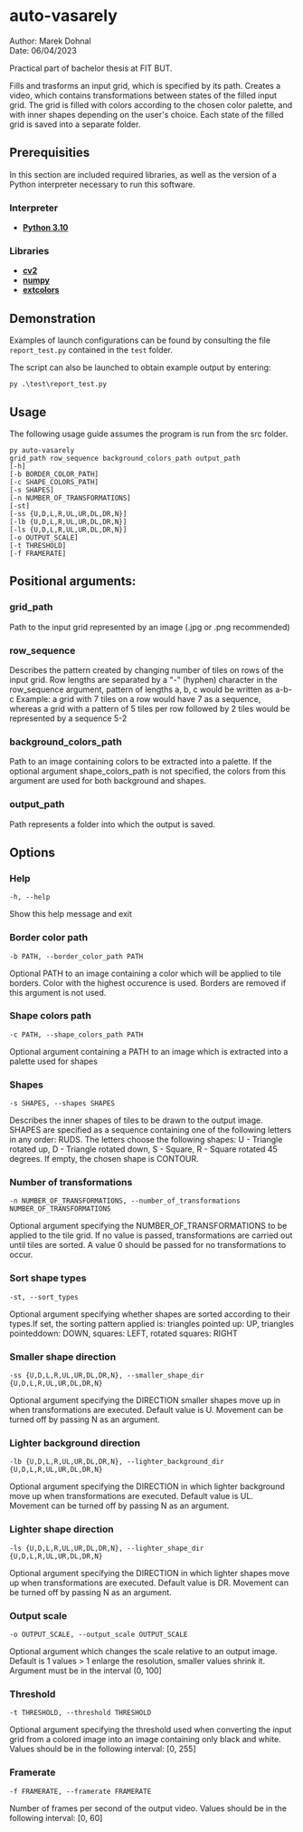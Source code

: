 # auto-vasarely

Author: Marek Dohnal  
Date: 06/04/2023

Practical part of bachelor thesis at FIT BUT.

Fills and trasforms an input grid, which is specified by its path.
Creates a video, which contains transformations between states of the
filled input grid. The grid is filled with colors according to the chosen
color palette, and with inner shapes depending on the user's choice. 
Each state of the filled grid is saved into a separate folder.

## Prerequisities

In this section are included required libraries, as well as the version of a
Python interpreter necessary to run this software.

### Interpreter
- **[Python 3.10](https://www.python.org/downloads/release/python-310)**

### Libraries
- **[cv2](https://pypi.org/project/opencv-python/)**
- **[numpy](https://numpy.org/)**
- **[extcolors](https://pypi.org/project/extcolors/)**

## Demonstration

Examples of launch configurations can be found by consulting the file `report_test.py` contained 
in the `test` folder.

The script can also be launched to obtain example output by entering:

`py .\test\report_test.py`

## Usage
The following usage guide assumes the program is run from the src folder.  

`py auto-vasarely`  
`grid_path row_sequence background_colors_path output_path`  
`[-h]`   
`[-b BORDER_COLOR_PATH]`  
`[-c SHAPE_COLORS_PATH]`  
`[-s SHAPES]`  
`[-n NUMBER_OF_TRANSFORMATIONS]`   
`[-st]`   
`[-ss {U,D,L,R,UL,UR,DL,DR,N}]`   
`[-lb {U,D,L,R,UL,UR,DL,DR,N}]`  
`[-ls {U,D,L,R,UL,UR,DL,DR,N}]`  
`[-o OUTPUT_SCALE]`  
`[-t THRESHOLD]`   
`[-f FRAMERATE]`

## Positional arguments:
### grid_path             
Path to the input grid represented by an image (.jpg or .png recommended)
### row_sequence          
Describes the pattern created by changing number of tiles on rows of the input grid. Row lengths are separated by a "-" (hyphen) character in the row_sequence
argument, pattern of lengths a, b, c would be written as a-b-c Example: a grid with 7 tiles on a row would have 7 as a sequence, whereas a grid with a pattern
of 5 tiles per row followed by 2 tiles would be represented by a sequence 5-2
### background_colors_path
Path to an image containing colors to be extracted into a palette. If the optional argument shape_colors_path is not specified, the colors from this argument
are used for both background and shapes. 
### output_path           
Path represents a folder into which the output is saved.

## Options

### Help

`-h, --help`       

Show this help message and exit

### Border color path

`-b PATH, --border_color_path PATH`

Optional PATH to an image containing a color which will be applied to tile borders. Color with the highest occurence is used. Borders are removed if this
argument is not used.

### Shape colors path

`-c PATH, --shape_colors_path PATH`

Optional argument containing a PATH to an image which is extracted into a palette used for shapes

### Shapes

`-s SHAPES, --shapes SHAPES`

Describes the inner shapes of tiles to be drawn to the output image. SHAPES are specified as a sequence containing one of the following letters in any order:
RUDS. The letters choose the following shapes: U - Triangle rotated up, D - Triangle rotated down, S - Square, R - Square rotated 45 degrees. If empty, the
chosen shape is CONTOUR.

### Number of transformations

`-n NUMBER_OF_TRANSFORMATIONS, --number_of_transformations NUMBER_OF_TRANSFORMATIONS`

Optional argument specifying the NUMBER_OF_TRANSFORMATIONS to be applied to the tile grid. If no value is passed, transformations are carried out until tiles are sorted. A value 0 should be passed for no transformations to occur.

### Sort shape types

`-st, --sort_types`

Optional argument specifying whether shapes are sorted according to their types.If set, the sorting pattern applied is: triangles pointed up: UP, triangles
pointeddown: DOWN, squares: LEFT, rotated squares: RIGHT

### Smaller shape direction

`-ss {U,D,L,R,UL,UR,DL,DR,N}, --smaller_shape_dir {U,D,L,R,UL,UR,DL,DR,N}`

Optional argument specifying the DIRECTION smaller shapes move up in when transformations are executed. Default value is U. Movement can be turned off by
passing N as an argument.

### Lighter background direction

`-lb {U,D,L,R,UL,UR,DL,DR,N}, --lighter_background_dir {U,D,L,R,UL,UR,DL,DR,N}`

Optional argument specifying the DIRECTION in which lighter background move up when transformations are executed. Default value is UL. Movement can be turned
off by passing N as an argument.

### Lighter shape direction

`-ls {U,D,L,R,UL,UR,DL,DR,N}, --lighter_shape_dir {U,D,L,R,UL,UR,DL,DR,N}`

Optional argument specifying the DIRECTION in which lighter shapes move up when transformations are executed. Default value is DR. Movement can be turned off
by passing N as an argument.

### Output scale

`-o OUTPUT_SCALE, --output_scale OUTPUT_SCALE`

Optional argument which changes the scale relative to an output image. Default is 1 values > 1 enlarge the resolution, smaller values shrink it. Argument must
be in the interval (0, 100]

### Threshold

`-t THRESHOLD, --threshold THRESHOLD`

Optional argument specifying the threshold used when converting the input grid from a colored image into an image containing only black and white. Values
should be in the following interval: [0, 255]

### Framerate

`-f FRAMERATE, --framerate FRAMERATE`

Number of frames per second of the output video. Values should be in the following interval: [0, 60]
